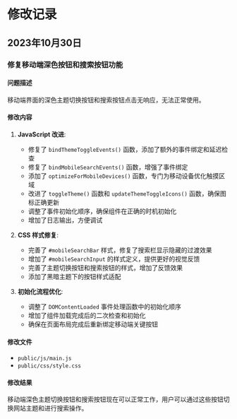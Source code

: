 # 修改记录

## 2023年10月30日

### 修复移动端深色按钮和搜索按钮功能

#### 问题描述
移动端界面的深色主题切换按钮和搜索按钮点击无响应，无法正常使用。

#### 修改内容
1. **JavaScript 改进**:
   - 修复了 `bindThemeToggleEvents()` 函数，添加了额外的事件绑定和延迟检查
   - 修复了 `bindMobileSearchEvents()` 函数，增强了事件绑定
   - 添加了 `optimizeForMobileDevices()` 函数，专门为移动设备优化触摸区域
   - 改进了 `toggleTheme()` 函数和 `updateThemeToggleIcons()` 函数，确保图标正确更新
   - 调整了事件初始化顺序，确保组件在正确的时机初始化
   - 增加了日志输出，方便调试

2. **CSS 样式修复**:
   - 完善了 `#mobileSearchBar` 样式，修复了搜索栏显示隐藏的过渡效果
   - 增加了 `#mobileSearchInput` 的样式定义，提供更好的视觉反馈
   - 完善了主题切换按钮和搜索按钮的样式，增加了反馈效果
   - 添加了黑暗主题下的按钮样式适配

3. **初始化流程优化**:
   - 调整了 `DOMContentLoaded` 事件处理函数中的初始化顺序
   - 增加了组件加载完成后的二次检查和初始化
   - 确保在页面布局完成后重新绑定移动端关键按钮

#### 修改文件
- `public/js/main.js`
- `public/css/style.css`

#### 修改结果
移动端深色主题切换按钮和搜索按钮现在可以正常工作，用户可以通过这些按钮切换网站主题和进行搜索操作。 